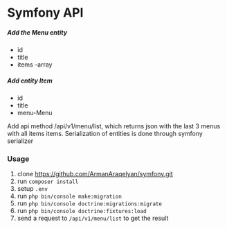 # Symfony API
##### Add the Menu entity
- id
- title
- items -array<Item>
##### Add entity Item
- id
- title
- menu-Menu

Add api method /api/v1/menu/list, which returns json with the last 3 menus with all items items. Serialization of entities is done through symfony serializer


### Usage

1. clone https://github.com/ArmanAraqelyan/symfony.git
2. run `composer install`
3. setup `.env`
4. run `php bin/console make:migration`
5. run `php bin/console doctrine:migrations:migrate`
6. run `php bin/console doctrine:fixtures:load`
7. send a request to `/api/v1/menu/list` to get the result

